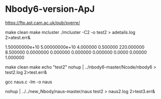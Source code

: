 # Nbody6-version-ApJ



https://ftp.ast.cam.ac.uk/pub/sverre/


make clean
make mcluster
./mcluster  -C2  -o test2        > adetails.log 2>atest.err&





1.50000000e+10 5.00000000e+10 4.000000 0.500000 220.000000 8.500000 0.0000000 0.000000 0.000000 0.000000 0.0000 0.00000 1.000000




make clean
make
echo \"test2\"  nohup | ../nbody6-master/Ncode/nbody6 > test2.log 2>test.err&




gcc  naus.c  -lm -o naus




nohup | ../../new_Nbody/naus-master/naus test2   >   naus2.log 2>test3.err&
